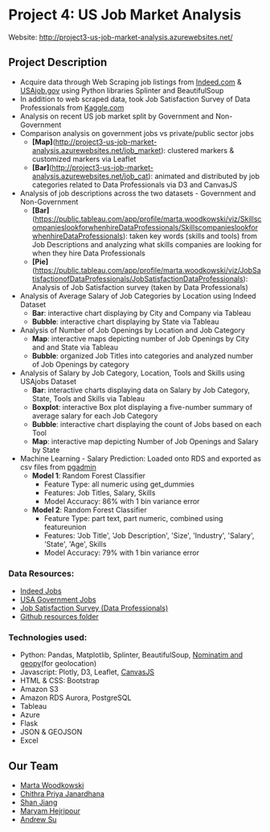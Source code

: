# Project 4: US Job Market Analysis
Website: http://project3-us-job-market-analysis.azurewebsites.net/
## Project Description
* Acquire data through Web Scraping job listings from [Indeed.com](https://www.indeed.com/) & [USAjob.gov](https://www.usajobs.gov/) using Python libraries Splinter and BeautifulSoup
* In addition to web scraped data, took Job Satisfaction Survey of Data Professionals from [Kaggle.com](https://www.kaggle.com/)
* Analysis on recent US job market split by Government and Non-Government
* Comparison analysis on government jobs vs private/public sector jobs 
   * **[Map]**(http://project3-us-job-market-analysis.azurewebsites.net/job_market): clustered markers & customized markers via Leaflet
   * **[Bar]**(http://project3-us-job-market-analysis.azurewebsites.net/job_cat): animated and distributed by job categories related to Data Professionals via D3 and CanvasJS
* Analysis of job descriptions across the two datasets - Government and Non-Government
   * **[Bar]**(https://public.tableau.com/app/profile/marta.woodkowski/viz/SkillscompanieslookforwhenhireDataProfessionals/SkillscompanieslookforwhenhireDataProfessionals): taken key words (skills and tools) from Job Descriptions and analyzing what skills companies are looking for when they hire Data Professionals
   * **[Pie]**(https://public.tableau.com/app/profile/marta.woodkowski/viz/JobSatisfactionofDataProfessionals/JobSatisfactionDataProfessionals): Analysis of Job Satisfaction survey (taken by Data Professionals)
* Analysis of Average Salary of Job Categories by Location using Indeed Dataset
   * **Bar**: interactive chart displaying by City and Company via Tableau
   * **Bubble**: interactive chart displaying by State via Tableau
* Analysis of Number of Job Openings by Location and Job Category
   * **Map**: interactive maps depicting number of Job Openings by City and and State via Tableau
   * **Bubble**: organized Job Titles into categories and analyzed number of Job Openings by category
* Analysis of Salary by Job Category, Location, Tools and Skills using USAjobs Dataset
   * **Bar**: interactive charts displaying data on Salary by Job Category, State, Tools and Skills via Tableau
   * **Boxplot**: interactive Box plot displaying a five-number summary of average salary for each Job Category
   * **Bubble**: interactive chart displaying the count of Jobs based on each Tool
   * **Map**: interactive map depicting Number of Job Openings and Salary by State
* Machine Learning - Salary Prediction: Loaded onto RDS and exported as csv files from [pgadmin](https://github.com/mriganv/Project-3-Project-4/blob/main/static/notebooks/Loading_ML_Model_Data.ipynb)
   * **Model 1**: Random Forest Classifier
      * Feature Type: all numeric using get_dummies
      * Features: Job Titles, Salary, Skills
      * Model Accuracy: 86% with 1 bin variance error
   * **Model 2**: Random Forest Classifier
      * Feature Type: part text, part numeric, combined using featureunion
      * Features: 'Job Title', 'Job Description', 'Size', 'Industry', 'Salary', 'State', 'Age', Skills
      * Model Accuracy: 79% with 1 bin variance error

### Data Resources:

* [Indeed Jobs](https://us-job-market-mw.s3.us-west-2.amazonaws.com/mw_job_listings_scraped.csv) 
* [USA Government Jobs](https://us-job-market-mw.s3.us-west-2.amazonaws.com/mw_govjob_listings_scraped.csv)
* [Job Satisfaction Survey (Data Professionals)](https://www.kaggle.com/phuchuynguyen/datarelated-developers-survey-by-stack-overflow) 
* [Github resources folder](https://github.com/mriganv/Project-3-Project-4/tree/main/static/resources)

### Technologies used:

* Python: Pandas, Matplotlib, Splinter, BeautifulSoup, [Nominatim and geopy](https://medium.com/analytics-vidhya/how-to-generate-lat-and-long-coordinates-of-city-without-using-apis-25ebabcaf1d5)(for geolocation)
* Javascript: Plotly, D3, Leaflet, [CanvasJS](https://canvasjs.com/javascript-charts/animated-chart/)
* HTML & CSS: Bootstrap
* Amazon S3
* Amazon RDS Aurora, PostgreSQL
* Tableau
* Azure
* Flask
* JSON & GEOJSON
* Excel



## Our Team

* [Marta Woodkowski](https://github.com/MartaWoodkowski)
* [Chithra Priya Janardhana](https://github.com/mriganv)
* [Shan Jiang](https://github.com/FrankJiang1208)
* [Maryam Hejripour](https://github.com/mforoohi)
* [Andrew Su](https://github.com/isoju)

